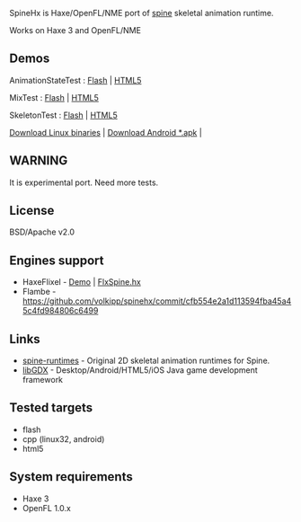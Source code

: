 SpineHx is Haxe/OpenFL/NME port of [spine](http://esotericsoftware.com/) skeletal animation runtime.

Works on Haxe 3 and OpenFL/NME

## Demos
AnimationStateTest : [Flash](https://spinehx-demos.googlecode.com/hg/v0.2/animationstatetest/flash/index.html) |
[HTML5](https://spinehx-demos.googlecode.com/hg/v0.2/animationstatetest/html5/index.html)

MixTest : [Flash](https://spinehx-demos.googlecode.com/hg/v0.2/mixtest/flash/index.html) |
[HTML5](https://spinehx-demos.googlecode.com/hg/v0.2/mixtest/html5/index.html)

SkeletonTest : [Flash](https://spinehx-demos.googlecode.com/hg/v0.2/skeletontest/flash/index.html) |
[HTML5](https://spinehx-demos.googlecode.com/hg/v0.2/skeletontest/html5/index.html)

[Download Linux binaries](https://spinehx-demos.googlecode.com/hg/test01/linux-bin.tar.gz) |
[Download Android *.apk](https://spinehx-demos.googlecode.com/hg/test01/spinehx-AnimationStateTest-debug.apk) | 

## WARNING
It is experimental port. Need more tests.

## License
BSD/Apache v2.0

## Engines support
* HaxeFlixel - [Demo](http://haxeflixel.com/demos/FlxSpine/) | [FlxSpine.hx](https://github.com/HaxeFlixel/flixel-addons/blob/master/flixel/addons/editors/spine/FlxSpine.hx)
* Flambe - https://github.com/volkipp/spinehx/commit/cfb554e2a1d113594fba45a45c4fd984806c6499

## Links
* [spine-runtimes](https://github.com/EsotericSoftware/spine-runtimes) - Original 2D skeletal animation runtimes for Spine.
* [libGDX](https://github.com/libgdx/libgdx) - Desktop/Android/HTML5/iOS Java game development framework

## Tested targets
* flash
* cpp (linux32, android)
* html5 

## System requirements
* Haxe 3
* OpenFL 1.0.x
